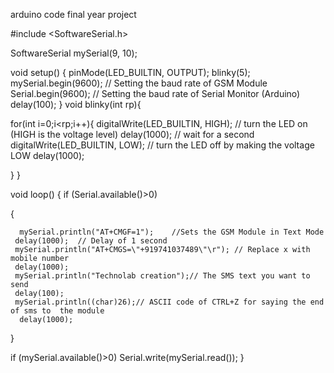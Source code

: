 arduino code final year project

 
 #include <SoftwareSerial.h>

SoftwareSerial mySerial(9, 10);

void setup()
{
  pinMode(LED_BUILTIN, OUTPUT);
  blinky(5);
  mySerial.begin(9600);   // Setting the baud rate of GSM Module  
  Serial.begin(9600);    // Setting the baud rate of Serial Monitor (Arduino)
  delay(100);
}
void blinky(int rp){
  
  for(int i=0;i<rp;i++){
  digitalWrite(LED_BUILTIN, HIGH);   // turn the LED on (HIGH is the voltage level)
  delay(1000);                       // wait for a second
  digitalWrite(LED_BUILTIN, LOW);    // turn the LED off by making the voltage LOW
  delay(1000);

  }
}

void loop()
{
  if (Serial.available()>0)
   
  {
   
      mySerial.println("AT+CMGF=1");    //Sets the GSM Module in Text Mode
     delay(1000);  // Delay of 1 second
     mySerial.println("AT+CMGS=\"+919741037489\"\r"); // Replace x with mobile number
     delay(1000);
     mySerial.println("Technolab creation");// The SMS text you want to send
     delay(100);
     mySerial.println((char)26);// ASCII code of CTRL+Z for saying the end of sms to  the module 
      delay(1000);
      



      

  }

 if (mySerial.available()>0)
   Serial.write(mySerial.read());
}


